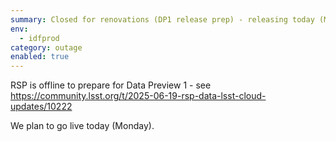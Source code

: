 ```yaml
---
summary: Closed for renovations (DP1 release prep) - releasing today (Monday)
env:
  - idfprod
category: outage
enabled: true
---
```


RSP is offline to prepare for Data Preview 1 - see https://community.lsst.org/t/2025-06-19-rsp-data-lsst-cloud-updates/10222

We plan to go live today (Monday). 
